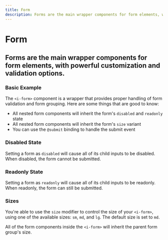 ```yaml
---
title: Form
description: Forms are the main wrapper components for form elements, with powerful customization and validation options. 
---
```


<script setup>
import * as examples from '../../../../examples/forms/form'
</script>

# Form
## Forms are the main wrapper components for form elements, with powerful customization and validation options. 

### Basic Example

The `<i-form>` component is a wrapper that provides proper handling of form validation and form grouping. Here are some things that are good to know:

- All nested form components will inherit the form's `disabled` and `readonly` state
- All nested form components will inherit the form's `size` variant
- You can use the `@submit` binding to handle the submit event

<example :component="examples.IFormBasicExample" :html="examples.IFormBasicExampleHTML" :js="examples.IFormBasicExampleJS"></example>

### Disabled State
Setting a form as `disabled` will cause all of its child inputs to be disabled. When disabled, the form cannot be submitted.

<example :component="examples.IFormDisabledExample" :html="examples.IFormDisabledExampleHTML" :js="examples.IFormDisabledExampleJS"></example>

### Readonly State
Setting a form as `readonly` will cause all of its child inputs to be readonly. When readonly, the form can still be submitted.

<example :component="examples.IFormReadonlyExample" :html="examples.IFormReadonlyExampleHTML" :js="examples.IFormReadonlyExampleJS"></example>

### Sizes
You're able to use the `size` modifier to control the size of your `<i-form>`, using one of the available sizes: `sm`, `md`, and `lg`. The default size is set to `md`. 

All of the form components inside the `<i-form>` will inherit the parent form group's size.

<example :component="examples.IFormSizeVariantsSmExample" :html="examples.IFormSizeVariantsSmExampleHTML" :js="examples.IFormSizeVariantsSmExampleJS"></example>

<example :component="examples.IFormSizeVariantsMdExample" :html="examples.IFormSizeVariantsMdExampleHTML" :js="examples.IFormSizeVariantsMdExampleJS"></example>

<example :component="examples.IFormSizeVariantsLgExample" :html="examples.IFormSizeVariantsLgExampleHTML" :js="examples.IFormSizeVariantsLgExampleJS"></example>
